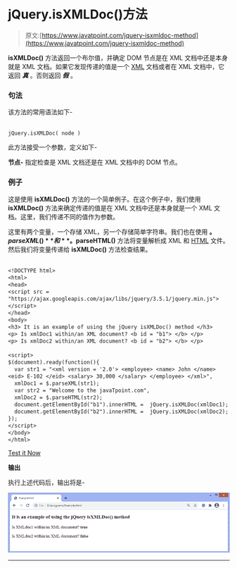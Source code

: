 # jQuery.isXMLDoc()方法

> 原文:[https://www.javatpoint.com/jquery-isxmldoc-method](https://www.javatpoint.com/jquery-isxmldoc-method)

**isXMLDoc()** 方法返回一个布尔值，并确定 DOM 节点是在 XML 文档中还是本身就是 XML 文档。如果它发现传递的值是一个 [XML](https://www.javatpoint.com/xml-tutorial) 文档或者在 XML 文档中，它返回 ***真*** 。否则返回 ***假*** 。

### 句法

该方法的常用语法如下-

```

jQuery.isXMLDoc( node )

```

此方法接受一个参数，定义如下-

**节点-** 指定检查是 XML 文档还是在 XML 文档中的 DOM 节点。

### 例子

这是使用 **isXMLDoc()** 方法的一个简单例子。在这个例子中，我们使用 **isXMLDoc()** 方法来确定传递的值是在 XML 文档中还是本身就是一个 XML 文档。这里，我们传递不同的值作为参数。

这里有两个变量，一个存储 XML，另一个存储简单字符串。我们也在使用 **$。parseXML()** 和 **$。parseHTML()** 方法将变量解析成 XML 和 [HTML](https://www.javatpoint.com/html-tutorial) 文件。然后我们将变量传递给 **isXMLDoc()** 方法检查结果。

```

<!DOCTYPE html>
<html>
<head>
<script src = "https://ajax.googleapis.com/ajax/libs/jquery/3.5.1/jquery.min.js"> </script> 
</head>
<body>
<h3> It is an example of using the jQuery isXMLDoc() method </h3>
<p> Is xmlDoc1 within/an XML document? <b id = "b1"> </b> </p>
<p> Is xmlDoc2 within/an XML document? <b id = "b2"> </b> </p>

<script>
$(document).ready(function(){
  var str1 = "<xml version = '2.0'> <employee> <name> John </name> <eid> E-102 </eid> <salary> 30,000 </salary> </employee> </xml>",
  xmlDoc1 = $.parseXML(str1);
  var str2 = "Welcome to the javaTpoint.com",
  xmlDoc2 = $.parseHTML(str2);
  document.getElementById("b1").innerHTML =  jQuery.isXMLDoc(xmlDoc1); 
  document.getElementById("b2").innerHTML =  jQuery.isXMLDoc(xmlDoc2); 
});
</script>
</body>
</html>

```

[Test it Now](https://www.javatpoint.com/oprweb/test.jsp?filename=jquery-isxmldoc-method1)

**输出**

执行上述代码后，输出将是-

![jQuery.isXMLDoc() method](img/ba3ae74f0e3dfdb86f986e2e9ede9888.png)

* * *